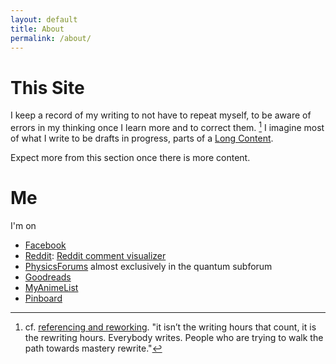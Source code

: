 ```yaml
---
layout: default
title: About
permalink: /about/
---
```


# This Site

I keep a record of my writing to not have to repeat myself, to be aware of errors in my thinking once I learn more and to correct them.  [^1] I imagine most of what I write to be drafts in progress, parts of a [Long Content](http://www.gwern.net/About#long-content).

Expect more from this section once there is more content.

# Me

I'm on

* [Facebook](https://www.facebook.com/ninnattom.dangniam)
* [Reddit](https://www.reddit.com/user/WhataBeautifulPodunk/): [Reddit comment visualizer](http://www.roadtolarissa.com/javascript/reddit-comment-visualizer/)
* [PhysicsForums](https://www.physicsforums.com/members/truecrimson.187431/) almost exclusively in the quantum subforum
* [Goodreads](https://www.goodreads.com/user/show/7160064-tom)
* [MyAnimeList](http://myanimelist.net/profile/Truecrimson)
* [Pinboard](https://pinboard.in/u:ninnat)

[^1]: cf. [referencing and reworking](http://www.ribbonfarm.com/2011/08/19/the-calculus-of-grit/). "it isn’t the writing hours that count, it is the rewriting hours. Everybody writes. People who are trying to walk the path towards mastery rewrite."
